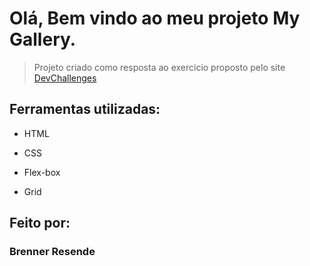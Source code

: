 # Olá, Bem vindo ao meu projeto My Gallery.
> Projeto criado como resposta ao exercício proposto pelo site [DevChallenges](https://devchallenges.io/challenges)

## Ferramentas utilizadas:

* HTML

* CSS

* Flex-box

* Grid

## Feito por:

### Brenner Resende

